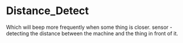 # Distance_Detect
Which will beep more frequently when some thing is closer.
sensor - detecting the distance between the machine and the thing in front of it.